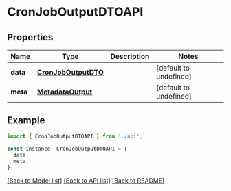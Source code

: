 # CronJobOutputDTOAPI

## Properties

| Name     | Type                                        | Description | Notes                  |
| -------- | ------------------------------------------- | ----------- | ---------------------- |
| **data** | [**CronJobOutputDTO**](CronJobOutputDTO.md) |             | [default to undefined] |
| **meta** | [**MetadataOutput**](MetadataOutput.md)     |             | [default to undefined] |

## Example

```typescript
import { CronJobOutputDTOAPI } from './api';

const instance: CronJobOutputDTOAPI = {
  data,
  meta,
};
```

[[Back to Model list]](../README.md#documentation-for-models) [[Back to API list]](../README.md#documentation-for-api-endpoints) [[Back to README]](../README.md)

